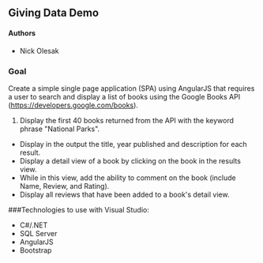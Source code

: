 ## Giving Data Demo
#### Authors
- Nick Olesak


### Goal
Create a simple single page application (SPA) using AngularJS that requires a user to search and display a list of books using the Google Books API (https://developers.google.com/books).

1. Display the first 40 books returned from the API with the keyword phrase "National Parks".
- Display in the output the title, year published and description for each result.
- Display a detail view of a book by clicking on the book in the results view.  
- While in this view, add the ability to comment on the book (include Name, Review, and Rating).
- Display all reviews that have been added to a book's detail view.
	
###Technologies to use with Visual Studio:
- C#/.NET
- SQL Server
- AngularJS
- Bootstrap